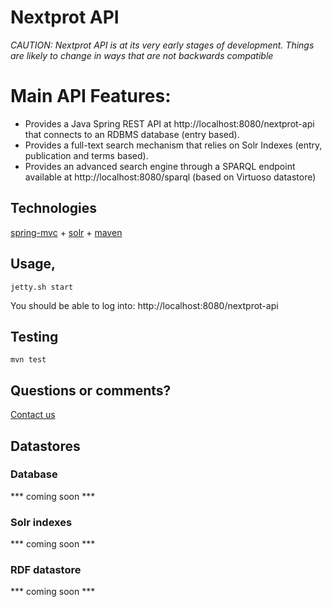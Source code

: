 # Nextprot API

_CAUTION: Nextprot API is at its very early stages of development. Things are likely to change in ways that are not backwards compatible_

# Main API Features:
* Provides a Java Spring REST API at http://localhost:8080/nextprot-api that connects to an RDBMS database (entry based).
* Provides a full-text search mechanism that relies on Solr Indexes (entry, publication and terms based).
* Provides an advanced search engine through a SPARQL endpoint available at http://localhost:8080/sparql (based on Virtuoso datastore)

## Technologies
[spring-mvc](http://spring.io) + [solr](http://lucene.apache.org/solr/) + [maven](http://maven.apache.org/)

## Usage, 
```
jetty.sh start
```

You should be able to log into: http://localhost:8080/nextprot-api


## Testing
```
mvn test
```

## Questions or comments? 
[Contact us](http://www.nextprot.org/contact/us)

## Datastores

### Database
*** coming soon ***
### Solr indexes
*** coming soon ***
### RDF datastore 
*** coming soon ***
